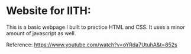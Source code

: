 # Website for IITH:

This is a basic webpage I built to practice HTML and CSS. It uses a minor amount of javascript as well.

Reference: https://www.youtube.com/watch?v=oYRda7UtuhA&t=852s

